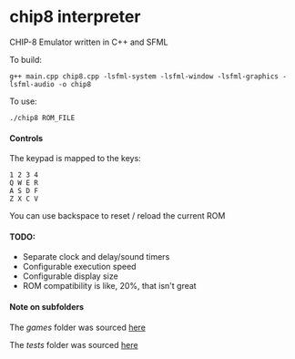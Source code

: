 # chip8 interpreter
CHIP-8 Emulator written in C++ and SFML

To build:
``` 
g++ main.cpp chip8.cpp -lsfml-system -lsfml-window -lsfml-graphics -lsfml-audio -o chip8
```

To use:
```
./chip8 ROM_FILE
```
#### Controls
The keypad is mapped to the keys:
```
1 2 3 4
Q W E R
A S D F
Z X C V
```
You can use backspace to reset / reload the current ROM

#### TODO:
- Separate clock and delay/sound timers
- Configurable execution speed
- Configurable display size
- ROM compatibility is like, 20%, that isn't great

#### Note on subfolders
The *games* folder was sourced [here](https://www.zophar.net/pdroms/chip8/chip-8-games-pack.html)

The *tests* folder was sourced [here](https://github.com/Timendus/chip8-test-suite)